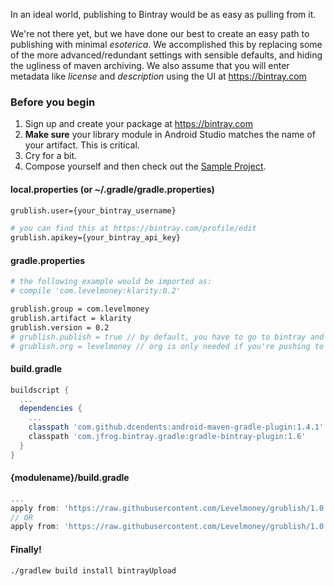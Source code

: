 In an ideal world, publishing to Bintray would be as easy as pulling from it.

We're not there yet, but we have done our best to create an easy path to publishing with minimal _esoterica_. We accomplished this by replacing some of the more advanced/redundant settings with sensible defaults, and hiding the ugliness of maven archiving. We also assume that you will enter metadata like _license_ and _description_ using the UI at https://bintray.com

### Before you begin
1. Sign up and create your package at https://bintray.com
2. **Make sure** your library module in Android Studio matches the name of your artifact. This is critical.
3. Cry for a bit.
4. Compose yourself and then check out the [Sample Project](https://github.com/Levelmoney/grublish/tree/master/grublish-sample).

#### local.properties (or ~/.gradle/gradle.properties)
```bash
grublish.user={your_bintray_username}

# you can find this at https://bintray.com/profile/edit
grublish.apikey={your_bintray_api_key} 
```

#### gradle.properties
```bash
# the following example would be imported as:
# compile 'com.levelmoney:klarity:0.2'

grublish.group = com.levelmoney
grublish.artifact = klarity
grublish.version = 0.2
# grublish.publish = true // by default, you have to go to bintray and manually hit publish
# grublish.org = levelmoney // org is only needed if you're pushing to a team.
```

#### build.gradle
```gradle
buildscript {
  ...
  dependencies {
    ...
    classpath 'com.github.dcendents:android-maven-gradle-plugin:1.4.1' // Android ONLY
    classpath 'com.jfrog.bintray.gradle:gradle-bintray-plugin:1.6'
  }
}
```

#### {modulename}/build.gradle
```gradle
...
apply from: 'https://raw.githubusercontent.com/Levelmoney/grublish/1.0.2/gradle/module-android.gradle' // Android Project
// OR
apply from: 'https://raw.githubusercontent.com/Levelmoney/grublish/1.0.2/gradle/module-java.gradle' // Java Project
```

#### Finally!
`./gradlew build install bintrayUpload`

